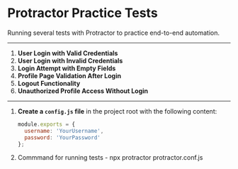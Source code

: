 # Protractor Practice Tests

Running several tests with Protractor to practice end-to-end automation.

---


1. **User Login with Valid Credentials**
2. **User Login with Invalid Credentials**
3. **Login Attempt with Empty Fields**
4. **Profile Page Validation After Login**
5. **Logout Functionality**
6. **Unauthorized Profile Access Without Login**

---

1. **Create a `config.js` file** in the project root with the following content:

   ```javascript
   module.exports = {
     username: 'YourUsername',
     password: 'YourPassword'
   };

1. Commmand for running tests - npx protractor protractor.conf.js
